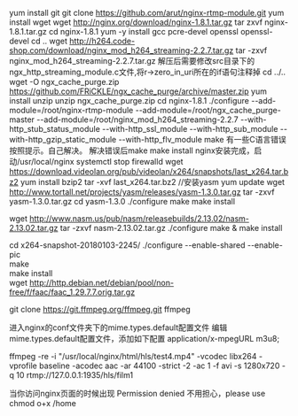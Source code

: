 yum install git
git clone https://github.com/arut/nginx-rtmp-module.git
yum install wget
wget  http://nginx.org/download/nginx-1.8.1.tar.gz 
tar zxvf nginx-1.8.1.tar.gz
cd nginx-1.8.1
yum -y install gcc pcre-devel openssl openssl-devel
cd ..
wget http://h264.code-shop.com/download/nginx_mod_h264_streaming-2.2.7.tar.gz 
tar -zxvf nginx_mod_h264_streaming-2.2.7.tar.gz
解压后需要修改src目录下的ngx_http_streaming_module.c文件,将r->zero_in_uri所在的if语句注释掉
cd ../..
wget -O ngx_cache_purge.zip https://github.com/FRiCKLE/ngx_cache_purge/archive/master.zip
yum install unzip
unzip ngx_cache_purge.zip 
cd nginx-1.8.1
./configure --add-module=/root/nginx-rtmp-module --add-module=/root/ngx_cache_purge-master --add-module=/root/nginx_mod_h264_streaming-2.2.7 --with-http_stub_status_module --with-http_ssl_module --with-http_sub_module --with-http_gzip_static_module --with-http_flv_module
make
有一些C语言错误按照提示。自己解决。
解决错误后make
make install 
nginx安装完成，启动/usr/local/nginx
systemctl stop firewalld
wget https://download.videolan.org/pub/videolan/x264/snapshots/last_x264.tar.bz2
yum install bzip2
tar -xvf last_x264.tar.bz2
//安装yasm
yum update
wget http://www.tortall.net/projects/yasm/releases/yasm-1.3.0.tar.gz
tar -zxvf yasm-1.3.0.tar.gz
cd yasm-1.3.0
./configure
make
make install

wget http://www.nasm.us/pub/nasm/releasebuilds/2.13.02/nasm-2.13.02.tar.gz
tar -zxvf nasm-2.13.02.tar.gz
./configure
make & make install

cd x264-snapshot-20180103-2245/
./configure --enable-shared --enable-pic  
make  
make install  
wget http://http.debian.net/debian/pool/non-free/f/faac/faac_1.29.7.7.orig.tar.gz

git clone https://git.ffmpeg.org/ffmpeg.git ffmpeg

进入nginx的conf文件夹下的mime.types.default配置文件
编辑mime.types.default配置文件，添加如下配置
application/x-mpegURL  m3u8;


ffmpeg -re -i "/usr/local/nginx/html/hls/test4.mp4" -vcodec libx264 -vprofile baseline -acodec aac -ar 44100 -strict -2 -ac 1 -f avi -s 1280x720 -q 10 rtmp://127.0.0.1:1935/hls/film1

当你访问nginx页面的时候出现 Permission denied 不用担心，please use chmod o+x  /home 